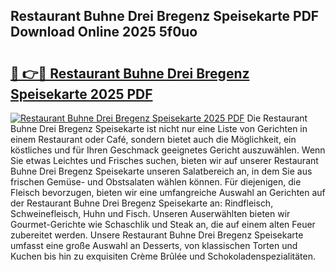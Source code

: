 ## Restaurant Buhne Drei Bregenz Speisekarte PDF Download Online 2025 5f0uo

# <h2><a href="http://gc7uq9.nevu.top/?p=Restaurant+Buhne+Drei+Bregenz+Speisekarte">🔗 👉🔴 Restaurant Buhne Drei Bregenz Speisekarte 2025 PDF</a></h2>

[![Restaurant Buhne Drei Bregenz Speisekarte 2025 PDF](https://i.imgur.com/dBaPXMq.png)](http://gc7uq9.nevu.top/?p=Restaurant+Buhne+Drei+Bregenz+Speisekarte)
Die Restaurant Buhne Drei Bregenz Speisekarte ist nicht nur eine Liste von Gerichten in einem Restaurant oder Café, sondern bietet auch die Möglichkeit, ein köstliches und für Ihren Geschmack geeignetes Gericht auszuwählen. Wenn Sie etwas Leichtes und Frisches suchen, bieten wir auf unserer Restaurant Buhne Drei Bregenz Speisekarte unseren Salatbereich an, in dem Sie aus frischen Gemüse- und Obstsalaten wählen können. Für diejenigen, die Fleisch bevorzugen, bieten wir eine umfangreiche Auswahl an Gerichten auf der Restaurant Buhne Drei Bregenz Speisekarte an: Rindfleisch, Schweinefleisch, Huhn und Fisch. Unseren Auserwählten bieten wir Gourmet-Gerichte wie Schaschlik und Steak an, die auf einem alten Feuer zubereitet werden. Unsere Restaurant Buhne Drei Bregenz Speisekarte umfasst eine große Auswahl an Desserts, von klassischen Torten und Kuchen bis hin zu exquisiten Crème Brûlée und Schokoladenspezialitäten.
